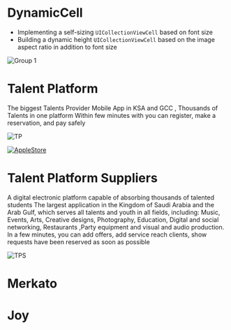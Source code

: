 # DynamicCell

* Implementing a self-sizing `UICollectionViewCell` based on font size 
* Building a dynamic height `UICollectionViewCell` based on the image aspect ratio in addition to font size

![Group 1](https://user-images.githubusercontent.com/71793823/113487842-119d7f00-94c3-11eb-91a9-331cce94f59e.png)

# Talent Platform
The biggest Talents Provider Mobile App in KSA and GCC , Thousands of Talents in one platform
Within few minutes with you can register, make a reservation, and pay safely

![TP](https://user-images.githubusercontent.com/71793823/113488307-eb2d1300-94c5-11eb-84bd-3efdaf332e70.png)

[![AppleStore
](https://user-images.githubusercontent.com/71793823/113491886-ae204b00-94dc-11eb-834e-ec4390a22555.png)
](https://apps.apple.com/us/app/t-platform/id1556315686)


# Talent Platform Suppliers
A digital electronic platform capable of absorbing thousands of talented students
The largest application in the Kingdom of Saudi Arabia and the Arab Gulf, which serves all talents and youth in all fields, including:
Music, Events, Arts, Creative designs, Photography, Education, Digital and social networking, Restaurants ,Party equipment and visual and audio production.
In a few minutes, you can add offers, add service reach clients, show requests have been reserved as soon as possible

![TPS](https://user-images.githubusercontent.com/71793823/113488789-d56d1d00-94c8-11eb-954c-a8ceb9f8f614.png)



# Merkato


# Joy





